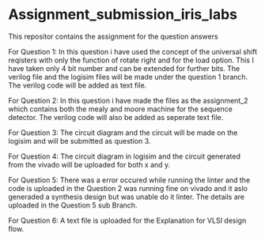 # Assignment_submission_iris_labs
This repositor contains the assignment for the question answers 

For Question 1:
In this question i have used the concept of the universal shift reqisters with only the function of rotate right and for the load option.
This I have taken only 4 bit number and can be extended for further bits. The verilog file and the logisim files will be made under the question 1 branch.
The verilog code will be added as text file.

For Question 2:
In this question i have made the files as the assignment_2 which contains both the mealy and moore machine for the sequence detector. The verilog code will also be added as seperate text file.

For Question 3:
The circuit diagram and the circuit will be made on the logisim and will be submitted as question 3.

For Question 4:
The circuit diagram in logisim and the circuit generated from the vivado will be uploaded for both x and y.

For Question 5:
There was a error occured while running the linter and the code is uploaded in the Question 2 was running fine on vivado and it aslo generaded a synthesis design but was unable do it linter. The details are uploaded in the Question 5 sub Branch.

For Question 6:
A text file is uploaded for the Explanation for VLSI design flow.
